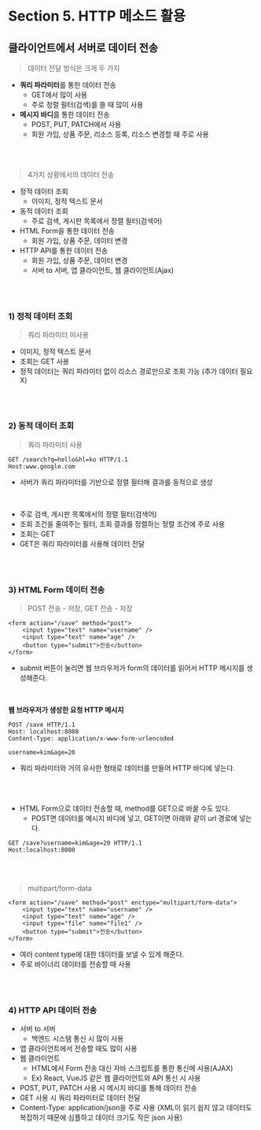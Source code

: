 # Section 5. HTTP 메소드 활용
## 클라이언트에서 서버로 데이터 전송
> 데이터 전달 방식은 크게 두 가지
- **쿼리 파라미터**를 통한 데이터 전송
  - GET에서 많이 사용
  - 주로 정렬 필터(검색)를 쓸 때 많이 사용
- **메시지 바디**를 통한 데이터 전송
  - POST, PUT, PATCH에서 사용
  - 회원 가입, 상품 주문, 리소스 등록, 리소스 변경할 때 주로 사용
<br>
<br>

> 4가지 상황에서의 데이터 전송
- 정적 데이터 조회
  - 이미지, 정적 텍스트 문서
- 동적 데이터 조회
  - 주로 검색, 게시판 목록에서 정렬 필터(검색어)
- HTML Form을 통한 데이터 전송
  - 회원 가입, 상품 주문, 데이터 변경
- HTTP API를 통한 데이터 전송
  - 회원 가입, 상품 주문, 데이터 변경
  - 서버 to 서버, 앱 클라이언트, 웹 클라이언트(Ajax)
<br>
<br>

### 1) 정적 데이터 조회
> 쿼리 파라미터 미사용
- 이미지, 정적 텍스트 문서
- 조회는 GET 사용
- 정적 데이터는 쿼리 파라미터 없이 리소스 경로만으로 조회 가능 (추가 데이터 필요X)
<br>
<br>

### 2) 동적 데이터 조회
> 쿼리 파라미터 사용
```
GET /search?q=hello&hl=ko HTTP/1.1 
Host:www.google.com
```
- 서버가 쿼리 파라미터를 기반으로 정렬 필터해 결과를 동적으로 생성
<br>

- 주로 검색, 게시판 목록에서의 정렬 필터(검색어)
- 조회 조건을 줄여주는 필터, 조회 결과를 정렬하는 정렬 조건에 주로 사용
- 조회는 GET
- GET은 쿼리 파라미터를 사용해 데이터 전달
<br>
<br>

### 3) HTML Form 데이터 전송
> POST 전송 - 저장, GET 전송 - 저장
```
<form action="/save" method="post">
    <input type="text" name="username" />
    <input type="text" name="age" />
    <button type="submit">전송</button>
</form>
```
- submit 버튼이 눌리면 웹 브라우저가 form의 데이터를 읽어서 HTTP 메시지를 생성해준다.
<br>

**웹 브라우저가 생성한 요청 HTTP 메시지**
```
POST /save HTTP/1.1
Host: localhost:8080
Content-Type: application/x-www-form-urlencoded

username=kim&age=20
```
- 쿼리 파라미터와 거의 유사한 형태로 데이터를 만들어 HTTP 바디에 넣는다. 
<br>
<br>

- HTML Form으로 데이터 전송할 때, method를 GET으로 바꿀 수도 있다.
  - POST면 데이터를 메시지 바디에 넣고, GET이면 아래와 같이 url 경로에 넣는다.
```
GET /save?username=kim&age=20 HTTP/1.1 
Host:localhost:8080
```
<br>
<br>

> multipart/form-data
```
<form action="/save" method="post" enctype="multipart/form-data">
    <input type="text" name="username" />
    <input type="text" name="age" />
    <input type="file" name="file1" />
    <button type="submit">전송</button>
</form>
```
- 여러 content type에 대한 데이터를 보낼 수 있게 해준다.
- 주로 바이너리 데이터를 전송할 때 사용
<br>
<br>

### 4) HTTP API 데이터 전송
- 서버 to 서버
  - 백엔드 시스템 통신 시 많이 사용
- 앱 클라이언트에서 전송할 때도 많이 사용
- 웹 클라이언트
  - HTML에서 Form 전송 대신 자바 스크립트를 통한 통신에 사용(AJAX)
  - Ex) React, VueJS 같은 웹 클라이언트와 API 통신 시 사용
- POST, PUT, PATCH 사용 시 메시지 바디를 통해 데이터 전송
- GET 사용 시 쿼리 파라미터로 데이터 전달
- Content-Type: application/json을 주로 사용 (XML이 읽기 쉽지 않고 데이터도 복잡하기 때문에 심플하고 데이터 크기도 작은 json 사용)
